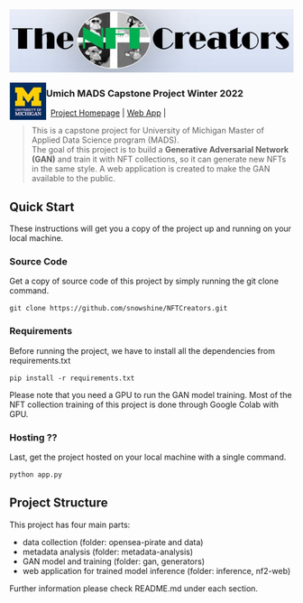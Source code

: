 <img src='docs/team_logo.jpg' align="left">

<br><br><br><br><br><br>

<img src='docs/umich_logo.jpg' align="left" width="65">

### Umich MADS Capstone Project Winter 2022

&nbsp;&nbsp;[Project Homepage](https://snowshine.github.io/NFTCreators) | [Web App](https://nf2.dev/) |   

> This is a capstone project for University of Michigan Master of Applied Data Science program (MADS). <br>
The goal of this project is to build a **Generative Adversarial Network (GAN)** and train it with NFT collections, so it can generate new NFTs in the same style. A web application is created to make the GAN available to the public.

## Quick Start

These instructions will get you a copy of the project up and running on your local machine.

### Source Code

Get a copy of source code of this project by simply running the git clone command.

``` git
git clone https://github.com/snowshine/NFTCreators.git
```

### Requirements

Before running the project, we have to install all the dependencies from requirements.txt

``` pip
pip install -r requirements.txt
```
Please note that you need a GPU to run the GAN model training. Most of the NFT collection training of this project is done through Google Colab with GPU.

### Hosting ??

Last, get the project hosted on your local machine with a single command.

``` python
python app.py
```

## Project Structure

This project has four main parts: 
- data collection (folder: opensea-pirate and data)
- metadata analysis (folder: metadata-analysis)
- GAN model and training (folder: gan, generators)
- web application for trained model inference (folder: inference, nf2-web)

Further information please check README.md under each section.
